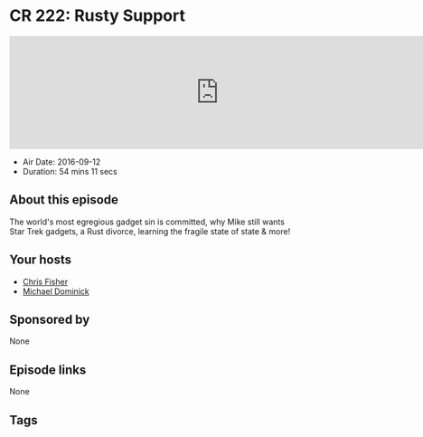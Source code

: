# CR 222: Rusty Support

<iframe src="https://player.fireside.fm/v2/MLf2ZzhC+o_5VGnF3?theme=dark" width="740" height="200" frameborder="0" scrolling="no"></iframe>

* Air Date: 2016-09-12
* Duration: 54 mins 11 secs

## About this episode

The world's most egregious gadget sin is committed, why Mike still wants Star Trek gadgets, a Rust divorce, learning the fragile state of state & more!

## Your hosts
* [Chris Fisher](https://coder.show/hosts/chrislas)
* [Michael Dominick](https://coder.show/hosts/michael)

## Sponsored by

None



## Episode links

None



## Tags

